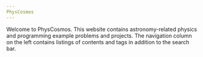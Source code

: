 ```yaml
---
PhysCosmos
---
```


Welcome to PhysCosmos.
This website contains astronomy-related physics and programming example problems and projects.
The navigation column on the left contains listings of contents and tags in addition to the search bar.
